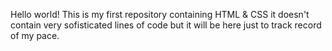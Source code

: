 Hello world!
This is my first repository containing HTML & CSS 
it doesn't contain very sofisticated lines of code but it will be here just to track record of my pace. 

